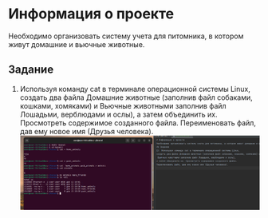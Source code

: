 # Информация о проекте
Необходимо организовать систему учета для питомника, в котором живут домашние и вьючные животные.
## Задание
1)  Используя команду cat в терминале операционной системы Linux, 
создать два файла Домашние животные (заполнив файл собаками, кошками, хомяками) и Вьючные животными заполнив файл Лошадьми, верблюдами и ослы),
а затем объединить их. Просмотреть содержимое созданного файла. Переименовать файл, дав ему новое имя (Друзья человека).
![блок-схема](animal2/12.png )
